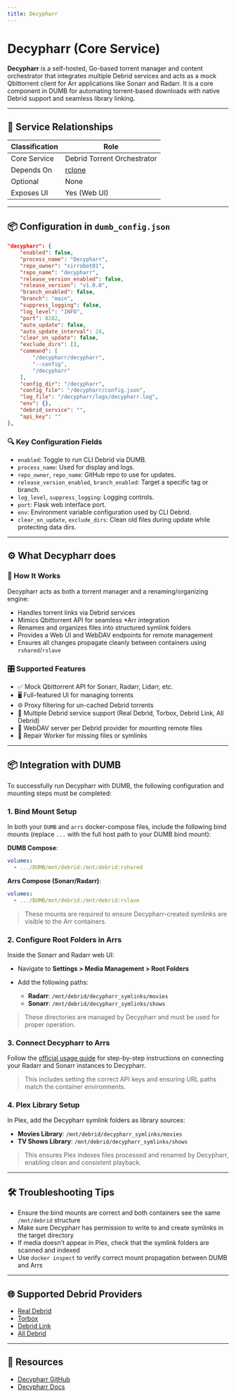 ```yaml
---
title: Decypharr
---
```


# Decypharr (Core Service)

**Decypharr** is a self-hosted, Go-based torrent manager and content orchestrator that integrates multiple Debrid services and acts as a mock Qbittorrent client for Arr applications like Sonarr and Radarr. It is a core component in DUMB for automating torrent-based downloads with native Debrid support and seamless library linking.

---

## 🔗 Service Relationships

| Classification | Role                                                           |
| -------------- | -------------------------------------------------------------- |
| Core Service   | Debrid Torrent Orchestrator                                    |
| Depends On     | [rclone](../dependent/rclone.md)                               |
| Optional       | None                                                           |
| Exposes UI     | Yes (Web UI)                                                   |


---

## 📦 Configuration in `dumb_config.json`

```json
"decypharr": {
    "enabled": false,
    "process_name": "Decypharr",
    "repo_owner": "sirrobot01",
    "repo_name": "decypharr",
    "release_version_enabled": false,
    "release_version": "v1.0.0",
    "branch_enabled": false,
    "branch": "main",
    "suppress_logging": false,
    "log_level": "INFO",
    "port": 8282,
    "auto_update": false,
    "auto_update_interval": 24,
    "clear_on_update": false,
    "exclude_dirs": [],
    "command": [
        "/decypharr/decypharr",
        "--config",
        "/decypharr"
    ],
    "config_dir": "/decypharr",
    "config_file": "/decypharr/config.json",
    "log_file": "/decypharr/logs/decypharr.log",
    "env": {},
    "debrid_service": "",
    "api_key": ""
},
```

### 🔍 Key Configuration Fields

* `enabled`: Toggle to run CLI Debrid via DUMB.
* `process_name`: Used for display and logs.
* `repo_owner`, `repo_name`: GitHub repo to use for updates.
* `release_version_enabled`, `branch_enabled`: Target a specific tag or branch.
* `log_level`, `suppress_logging`: Logging controls.
* `port`: Flask web interface port.
* `env`: Environment variable configuration used by CLI Debrid.
* `clear_on_update`, `exclude_dirs`: Clean old files during update while protecting data dirs.

---

## ⚙️ What Decypharr does


### 🧠 How It Works

Decypharr acts as both a torrent manager and a renaming/organizing engine:

* Handles torrent links via Debrid services
* Mimics Qbittorrent API for seamless \*Arr integration
* Renames and organizes files into structured symlink folders
* Provides a Web UI and WebDAV endpoints for remote management
* Ensures all changes propagate cleanly between containers using `rshared`/`rslave`

### 🎛️ Supported Features

* ✅ Mock Qbittorrent API for Sonarr, Radarr, Lidarr, etc.
* 🖥 Full-featured UI for managing torrents
* 🌐 Proxy filtering for un-cached Debrid torrents
* 🔁 Multiple Debrid service support (Real Debrid, Torbox, Debrid Link, All Debrid)
* 📂 WebDAV server per Debrid provider for mounting remote files
* 🔧 Repair Worker for missing files or symlinks

---

## 📦 Integration with DUMB

To successfully run Decypharr with DUMB, the following configuration and mounting steps must be completed:

### 1. Bind Mount Setup

In both your `DUMB` and `arrs` docker-compose files, include the following bind mounts (replace `...` with the full host path to your DUMB bind mount):

**DUMB Compose**:

```yaml
volumes:
  - .../DUMB/mnt/debrid:/mnt/debrid:rshared
```

**Arrs Compose (Sonarr/Radarr)**:

```yaml
volumes:
  - .../DUMB/mnt/debrid:/mnt/debrid:rslave
```

> These mounts are required to ensure Decypharr-created symlinks are visible to the Arr containers.

### 2. Configure Root Folders in Arrs

Inside the Sonarr and Radarr web UI:

* Navigate to **Settings > Media Management > Root Folders**
* Add the following paths:

  * **Radarr**: `/mnt/debrid/decypharr_symlinks/movies`
  * **Sonarr**: `/mnt/debrid/decypharr_symlinks/shows`

> These directories are managed by Decypharr and must be used for proper operation.

### 3. Connect Decypharr to Arrs

Follow the [official usage guide](https://sirrobot01.github.io/decypharr/usage/#connecting-to-sonarrradarr) for step-by-step instructions on connecting your Radarr and Sonarr instances to Decypharr.

> This includes setting the correct API keys and ensuring URL paths match the container environments.

### 4. Plex Library Setup

In Plex, add the Decypharr symlink folders as library sources:

* **Movies Library**: `/mnt/debrid/decypharr_symlinks/movies`
* **TV Shows Library**: `/mnt/debrid/decypharr_symlinks/shows`

> This ensures Plex indexes files processed and renamed by Decypharr, enabling clean and consistent playback.


---

## 🛠️ Troubleshooting Tips

* Ensure the bind mounts are correct and both containers see the same `/mnt/debrid` structure
* Make sure Decypharr has permission to write to and create symlinks in the target directory
* If media doesn't appear in Plex, check that the symlink folders are scanned and indexed
* Use `docker inspect` to verify correct mount propagation between DUMB and Arrs

---

## 🌐 Supported Debrid Providers

* [Real Debrid](https://real-debrid.com)
* [Torbox](https://www.torbox.net)
* [Debrid Link](https://debrid-link.fr)
* [All Debrid](https://alldebrid.com)

---

## 🔗 Resources

* [Decypharr GitHub](https://github.com/sirrobot01/decypharr)
* [Decypharr Docs](https://sirrobot01.github.io/decypharr/)
